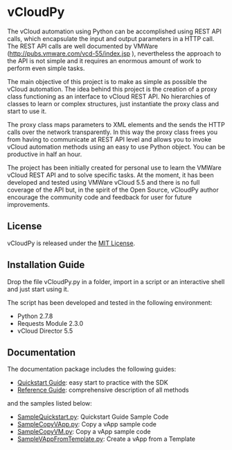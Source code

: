 vCloudPy
========

The vCloud automation using Python can be accomplished using REST API calls, which encapsulate the input and output parameters in a HTTP call. The REST API calls are well documented by VMWare (http://pubs.vmware.com/vcd-55/index.jsp ), nevertheless the approach to the API is not simple and it requires an enormous amount of work to perform even simple tasks.

The main objective of this project is to make as simple as possible the vCloud automation. The idea behind this project is the creation of a proxy class functioning as an interface to vCloud REST API. No hierarchies of classes to learn or complex structures, just instantiate the proxy class and start to use it. 

The proxy class maps parameters to XML elements and the sends the HTTP calls over the network transparently. In this way the proxy class frees you from having to communicate at REST API level and allows you to invoke vCloud automation methods using an easy to use Python object. You can  be productive in half an hour.

The project has been initially created for personal use to learn the VMWare vCloud REST API and to solve specific tasks. At the moment, it has been developed and tested using VMWare vCloud 5.5 and there is no full coverage of the API but, in the spirit of the Open Source, vCloudPy author encourage the community code and feedback for user for future improvements.

License
-------

vCloudPy is released under the [MIT License](http://www.opensource.org/licenses/MIT).

Installation Guide
------------------

Drop the file vCloudPy.py in a folder, import in a script or an interactive shell and just start using it.

The script has been developed and tested in the following environment:
*	Python 2.7.8
*	Requests Module 2.3.0
*	vCloud Director 5.5

Documentation
-------------

The documentation package includes the following guides:

* [Quickstart Guide](https://github.com/mpavone/vCloudPy/blob/master/docs/QuickstartGuide.md): easy start to practice with the SDK
* [Reference Guide](https://github.com/mpavone/vCloudPy/blob/master/docs/vCloudReference.md): comprehensive description of all methods

and the samples listed below:

* [SampleQuickstart.py](https://github.com/mpavone/vCloudPy/blob/master/src/SampleQuickstart.py): Quickstart Guide Sample Code
* [SampleCopyVApp.py](https://github.com/mpavone/vCloudPy/blob/master/src/SampleCopyVApp.py): Copy a vApp sample code
* [SampleCopyVM.py](https://github.com/mpavone/vCloudPy/blob/master/src/SampleCopyVM.py): Copy a vApp sample code
* [SampleVAppFromTemplate.py](https://github.com/mpavone/vCloudPy/blob/master/src/SampleVAppFromTemplate.py): Create a vApp from a Template




